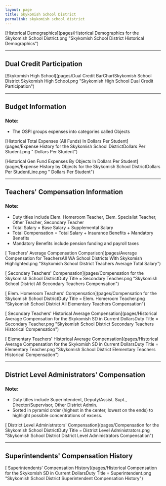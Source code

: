 ```yaml
---
layout: page
title: Skykomish School District
permalink: skykomish school district
---
```



[Historical Demographics](pages/Historical Demographics for the Skykomish School District.png "Skykomish School District Historical Demographics")

___

## Dual Credit Participation

[Skykomish High School](pages/Dual Credit BarChartSkykomish School District Skykomish High School.png "Skykomish High School Dual Credit Participation")


___

## Budget Information
### Note:
- The OSPI groups expenses into categories called Objects

[Historical Total Expenses (All Funds) In Dollars Per Student](pages/Expense History for the Skykomish School DistrictDollars Per Student.png " Dollars Per Student")

[Historical Gen Fund Expenses By Objects In Dollars Per Student](pages/Expense History by Objects for the Skykomish School DistrictDollars Per StudentLine.png " Dollars Per Student")


___

## Teachers' Compensation Information
### Note:
- Duty titles include Elem. Homeroom Teacher, Elem. Specialist Teacher, Other Teacher, Secondary Teacher
- Total Salary = Base Salary + Supplemental Salary
- Total Compensation = Total Salary + Insurance Benefits + Mandatory Benefits
- Mandatory Benefits include pension funding and payroll taxes

[ Teachers' Average Compensation Comparison](pages/Average Compensation for TeachersAll WA School Districts With Skykomish Highlighted.png "Skykomish School District Teachers Average Total Salary")

[ Secondary Teachers' Compensation](pages/Compensation for the Skykomish School DistrictDuty Title = Secondary Teacher.png "Skykomish School District All Secondary Teachers Compensation")

[ Elem. Homeroom Teachers' Compensation](pages/Compensation for the Skykomish School DistrictDuty Title = Elem. Homeroom Teacher.png "Skykomish School District All Elementary Teachers Compensation")

[ Secondary Teachers' Historical Average Compensation](pages/Historical Average Compensation for the Skykomish SD in Current DollarsDuty Title = Secondary Teacher.png "Skykomish School District Secondary Teachers Historical Compensation")

[ Elementary Teachers' Historical Average Compensation](pages/Historical Average Compensation for the Skykomish SD in Current DollarsDuty Title = Elementary Teacher.png "Skykomish School District Elementary Teachers Historical Compensation")


___

## District Level Administrators' Compensation

### Note:
- Duty titles include Superintendent, Deputy/Assist. Supt., Director/Supervisor, Other District Admin.
- Sorted in pyramid order (highest in the center, lowest on the ends) to highlight possible concentrations of excess.

[ District Level Administrators' Compensation](pages/Compensation for the Skykomish School DistrictDuty Title = District Level Administrators.png "Skykomish School District District Level Administrators Compensation")


___

## Superintendents' Compensation History

[ Superintendents' Compensation History](pages/Historical Compensation for the Skykomish SD in Current DollarsDuty Title = Superintendent.png "Skykomish School District Superintendent Compensation History")

